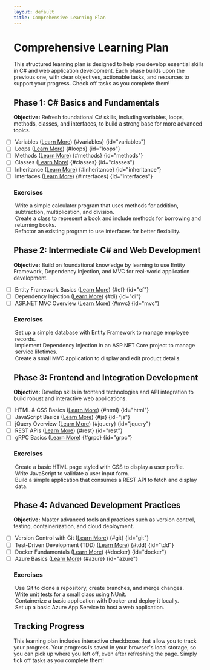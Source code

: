 ```yaml
---
layout: default
title: Comprehensive Learning Plan
---
```

<style>
ul {
    list-style-type: none;
}

ul li {
    margin-left: -20px; /* Adjust this value as needed */
}
</style>
# Comprehensive Learning Plan

This structured learning plan is designed to help you develop essential skills in C# and web application development. Each phase builds upon the previous one, with clear objectives, actionable tasks, and resources to support your progress. Check off tasks as you complete them!

## Phase 1: C# Basics and Fundamentals

**Objective:** Refresh foundational C# skills, including variables, loops, methods, classes, and interfaces, to build a strong base for more advanced topics.

- [ ] Variables ([Learn More](https://learn.microsoft.com/en-us/dotnet/csharp/programming-guide/types/)) {#variables} {id="variables"}
- [ ] Loops ([Learn More](https://learn.microsoft.com/en-us/dotnet/csharp/programming-guide/control-flow/for-and-foreach-loops)) {#loops} {id="loops"}
- [ ] Methods ([Learn More](https://learn.microsoft.com/en-us/dotnet/csharp/programming-guide/classes-and-structs/methods)) {#methods} {id="methods"}
- [ ] Classes ([Learn More](https://learn.microsoft.com/en-us/dotnet/csharp/programming-guide/classes-and-structs/)) {#classes} {id="classes"}
- [ ] Inheritance ([Learn More](https://learn.microsoft.com/en-us/dotnet/csharp/programming-guide/classes-and-structs/inheritance)) {#inheritance} {id="inheritance"}
- [ ] Interfaces ([Learn More](https://learn.microsoft.com/en-us/dotnet/csharp/programming-guide/interfaces/)) {#interfaces} {id="interfaces"}

### Exercises

- Write a simple calculator program that uses methods for addition, subtraction, multiplication, and division.
- Create a class to represent a book and include methods for borrowing and returning books.
- Refactor an existing program to use interfaces for better flexibility.

## Phase 2: Intermediate C# and Web Development

**Objective:** Build on foundational knowledge by learning to use Entity Framework, Dependency Injection, and MVC for real-world application development.

- [ ] Entity Framework Basics ([Learn More](https://learn.microsoft.com/en-us/ef/)) {#ef} {id="ef"}
- [ ] Dependency Injection ([Learn More](https://learn.microsoft.com/en-us/dotnet/core/extensions/dependency-injection)) {#di} {id="di"}
- [ ] ASP.NET MVC Overview ([Learn More](https://learn.microsoft.com/en-us/aspnet/mvc/overview/older-versions-1/introduction/getting-started-with-mvc)) {#mvc} {id="mvc"}

### Exercises

- Set up a simple database with Entity Framework to manage employee records.
- Implement Dependency Injection in an ASP.NET Core project to manage service lifetimes.
- Create a small MVC application to display and edit product details.

## Phase 3: Frontend and Integration Development

**Objective:** Develop skills in frontend technologies and API integration to build robust and interactive web applications.

- [ ] HTML & CSS Basics ([Learn More](https://developer.mozilla.org/en-US/docs/Web/HTML)) {#html} {id="html"}
- [ ] JavaScript Basics ([Learn More](https://developer.mozilla.org/en-US/docs/Web/JavaScript/Guide)) {#js} {id="js"}
- [ ] jQuery Overview ([Learn More](https://learn.jquery.com/)) {#jquery} {id="jquery"}
- [ ] REST APIs ([Learn More](https://learn.microsoft.com/en-us/azure/architecture/best-practices/api-design)) {#rest} {id="rest"}
- [ ] gRPC Basics ([Learn More](https://learn.microsoft.com/en-us/aspnet/core/grpc/)) {#grpc} {id="grpc"}

### Exercises

- Create a basic HTML page styled with CSS to display a user profile.
- Write JavaScript to validate a user input form.
- Build a simple application that consumes a REST API to fetch and display data.

## Phase 4: Advanced Development Practices

**Objective:** Master advanced tools and practices such as version control, testing, containerization, and cloud deployment.

- [ ] Version Control with Git ([Learn More](https://git-scm.com/doc)) {#git} {id="git"}
- [ ] Test-Driven Development (TDD) ([Learn More](https://learn.microsoft.com/en-us/dotnet/core/testing/)) {#tdd} {id="tdd"}
- [ ] Docker Fundamentals ([Learn More](https://docs.docker.com/get-started/)) {#docker} {id="docker"}
- [ ] Azure Basics ([Learn More](https://learn.microsoft.com/en-us/azure/)) {#azure} {id="azure"}

### Exercises

- Use Git to clone a repository, create branches, and merge changes.
- Write unit tests for a small class using NUnit.
- Containerize a basic application with Docker and deploy it locally.
- Set up a basic Azure App Service to host a web application.

## Tracking Progress

This learning plan includes interactive checkboxes that allow you to track your progress. Your progress is saved in your browser's local storage, so you can pick up where you left off, even after refreshing the page. Simply tick off tasks as you complete them!

<script src="https://cdn.jsdelivr.net/npm/@supabase/supabase-js"></script>
<script>
document.addEventListener('DOMContentLoaded', (event) => {
    const supabaseUrl = 'https://ybmiidwzwcofexmyziad.supabase.co';
    const supabaseKey = 'eyJhbGciOiJIUzI1NiIsInR5cCI6IkpXVCJ9.eyJpc3MiOiJzdXBhYmFzZSIsInJlZiI6InlibWlpZHd6d2NvZmV4bXl6aWFkIiwicm9sZSI6InNlcnZpY2Vfcm9sZSIsImlhdCI6MTczNzM3ODYzNSwiZXhwIjoyMDUyOTU0NjM1fQ.F4zSCQLRKcBULRV6yRb2HX_k0-RptBj9UcgIfn0ni8Q';
    const supabase = supabase.createClient(supabaseUrl, supabaseKey);

    const checkboxes = document.querySelectorAll('input[type="checkbox"]');

    // Load checkbox states from the server
    supabase
        .from('checkboxes')
        .select('*')
        .then(response => {
            response.data.forEach(item => {
                const checkbox = document.getElementById(item.id);
                if (checkbox) {
                    checkbox.checked = item.checked;
                }
            });
        });

    // Save checkbox state to the server
    checkboxes.forEach(checkbox => {
        checkbox.addEventListener('change', (event) => {
            const id = event.target.id;
            const checked = event.target.checked;

            supabase
                .from('checkboxes')
                .upsert({ id, checked })
                .then(response => {
                    console.log('Checkbox state saved');
                });
        });
    });
});
</script>
